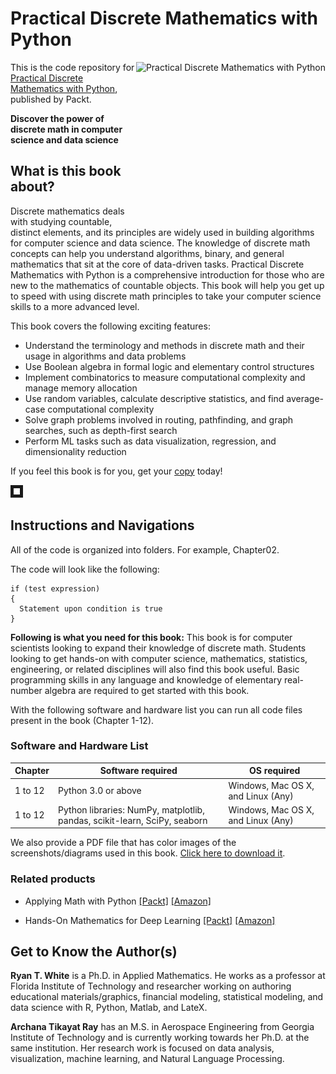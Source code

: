 # Practical Discrete Mathematics with Python

<a href="https://www.packtpub.com/product/practical-discrete-mathematics/9781838983147"><img src="https://static.packt-cdn.com/products/9781838983147/cover/smaller" alt="Practical Discrete Mathematics with Python" height="256px" align="right"></a>

This is the code repository for [Practical Discrete Mathematics with Python](https://www.packtpub.com/product/practical-discrete-mathematics/9781838983147), published by Packt.

**Discover the power of discrete math in computer science and data science**

## What is this book about?
Discrete mathematics deals with studying countable, distinct elements, and its principles are widely used in building algorithms for computer science and data science. The knowledge of discrete math concepts can help you understand algorithms, binary, and general mathematics that sit at the core of data-driven tasks.
Practical Discrete Mathematics with Python is a comprehensive introduction for those who are new to the mathematics of countable objects. This book will help you get up to speed with using discrete math principles to take your computer science skills to a more advanced level.

This book covers the following exciting features: 
* Understand the terminology and methods in discrete math and their usage in algorithms and data problems
* Use Boolean algebra in formal logic and elementary control structures
* Implement combinatorics to measure computational complexity and manage memory allocation
* Use random variables, calculate descriptive statistics, and find average-case computational complexity
* Solve graph problems involved in routing, pathfinding, and graph searches, such as depth-first search
* Perform ML tasks such as data visualization, regression, and dimensionality reduction

If you feel this book is for you, get your [copy](https://www.amazon.com/dp/1838983147) today!

<a href="https://www.packtpub.com/?utm_source=github&utm_medium=banner&utm_campaign=GitHubBanner"><img src="https://raw.githubusercontent.com/PacktPublishing/GitHub/master/GitHub.png" alt="https://www.packtpub.com/" border="5" /></a>

## Instructions and Navigations
All of the code is organized into folders. For example, Chapter02.

The code will look like the following:
```
if (test expression)
{
  Statement upon condition is true
}
```

**Following is what you need for this book:**
This book is for computer scientists looking to expand their knowledge of discrete math. Students looking to get hands-on with computer science, mathematics, statistics, engineering, or related disciplines will also find this book useful. Basic programming skills in any language and knowledge of elementary real-number algebra are required to get started with this book.

With the following software and hardware list you can run all code files present in the book (Chapter 1-12).

### Software and Hardware List

| Chapter  | Software required                   | OS required                        |
| -------- | ------------------------------------| -----------------------------------|
| 1 to 12       | Python 3.0 or above                     | Windows, Mac OS X, and Linux (Any) |
| 1 to 12        | Python libraries: NumPy, matplotlib, pandas, scikit-learn, SciPy, seaborn            | Windows, Mac OS X, and Linux (Any) |

We also provide a PDF file that has color images of the screenshots/diagrams used in this book. [Click here to download it](https://static.packt-cdn.com/downloads/9781838983147_ColorImages.pdf).

### Related products <Other books you may enjoy>
* Applying Math with Python [[Packt]](https://www.packtpub.com/product/applying-math-with-python/9781838989750) [[Amazon]](https://www.amazon.com/dp/1838989757)

* Hands-On Mathematics for Deep Learning [[Packt]](https://www.packtpub.com/product/hands-on-mathematics-for-deep-learning/9781838647292) [[Amazon]](https://www.amazon.com/dp/1838647295)

## Get to Know the Author(s)
**Ryan T. White**
is a Ph.D. in Applied Mathematics. He works as a professor at Florida Institute of Technology and researcher working on authoring educational materials/graphics, financial modeling, statistical modeling, and data science with R, Python, Matlab, and LateX.

**Archana Tikayat Ray**
has an M.S. in Aerospace Engineering from Georgia Institute of Technology and is currently working towards her Ph.D. at the same institution. Her research work is focused on data analysis, visualization, machine learning, and Natural Language Processing.
